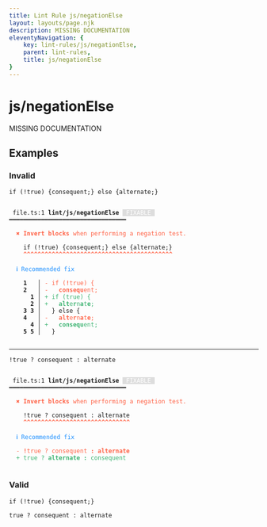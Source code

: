 ```yaml
---
title: Lint Rule js/negationElse
layout: layouts/page.njk
description: MISSING DOCUMENTATION
eleventyNavigation: {
	key: lint-rules/js/negationElse,
	parent: lint-rules,
	title: js/negationElse
}
---
```


# js/negationElse

MISSING DOCUMENTATION

<!-- EVERYTHING BELOW IS AUTOGENERATED. SEE SCRIPTS FOLDER FOR UPDATE SCRIPTS -->


## Examples
### Invalid
<pre class="language-text"><code class="language-text"><span class="token keyword">if</span> <span class="token punctuation">(</span><span class="token operator">!</span><span class="token boolean">true</span><span class="token punctuation">)</span> <span class="token punctuation">{</span><span class="token variable">consequent</span><span class="token punctuation">;</span><span class="token punctuation">}</span> <span class="token keyword">else</span> <span class="token punctuation">{</span><span class="token variable">alternate</span><span class="token punctuation">;</span><span class="token punctuation">}</span></code></pre>
<pre class="language-text"><code class="language-text">
 <span style="text-decoration-style: dotted;">file.ts:1</span> <strong>lint/js/negationElse</strong> <span style="color: white; background-color: #ddd;"> FIXABLE </span> ━━━━━━━━━━━━━━━━━━━━━━━━━━━━━━━━━

  <strong><span style="color: Tomato;">✖ </span></strong><span style="color: Tomato;"><strong>Invert blocks</strong></span><span style="color: Tomato;"> when performing a negation test.</span>

    <span class="token keyword">if</span> <span class="token punctuation">(</span><span class="token operator">!</span><span class="token boolean">true</span><span class="token punctuation">)</span> <span class="token punctuation">{</span><span class="token variable">consequent</span><span class="token punctuation">;</span><span class="token punctuation">}</span> <span class="token keyword">else</span> <span class="token punctuation">{</span><span class="token variable">alternate</span><span class="token punctuation">;</span><span class="token punctuation">}</span>
    <span style="color: Tomato;"><strong>^</strong></span><span style="color: Tomato;"><strong>^</strong></span><span style="color: Tomato;"><strong>^</strong></span><span style="color: Tomato;"><strong>^</strong></span><span style="color: Tomato;"><strong>^</strong></span><span style="color: Tomato;"><strong>^</strong></span><span style="color: Tomato;"><strong>^</strong></span><span style="color: Tomato;"><strong>^</strong></span><span style="color: Tomato;"><strong>^</strong></span><span style="color: Tomato;"><strong>^</strong></span><span style="color: Tomato;"><strong>^</strong></span><span style="color: Tomato;"><strong>^</strong></span><span style="color: Tomato;"><strong>^</strong></span><span style="color: Tomato;"><strong>^</strong></span><span style="color: Tomato;"><strong>^</strong></span><span style="color: Tomato;"><strong>^</strong></span><span style="color: Tomato;"><strong>^</strong></span><span style="color: Tomato;"><strong>^</strong></span><span style="color: Tomato;"><strong>^</strong></span><span style="color: Tomato;"><strong>^</strong></span><span style="color: Tomato;"><strong>^</strong></span><span style="color: Tomato;"><strong>^</strong></span><span style="color: Tomato;"><strong>^</strong></span><span style="color: Tomato;"><strong>^</strong></span><span style="color: Tomato;"><strong>^</strong></span><span style="color: Tomato;"><strong>^</strong></span><span style="color: Tomato;"><strong>^</strong></span><span style="color: Tomato;"><strong>^</strong></span><span style="color: Tomato;"><strong>^</strong></span><span style="color: Tomato;"><strong>^</strong></span><span style="color: Tomato;"><strong>^</strong></span><span style="color: Tomato;"><strong>^</strong></span><span style="color: Tomato;"><strong>^</strong></span><span style="color: Tomato;"><strong>^</strong></span><span style="color: Tomato;"><strong>^</strong></span><span style="color: Tomato;"><strong>^</strong></span><span style="color: Tomato;"><strong>^</strong></span><span style="color: Tomato;"><strong>^</strong></span><span style="color: Tomato;"><strong>^</strong></span><span style="color: Tomato;"><strong>^</strong></span><span style="color: Tomato;"><strong>^</strong></span><span style="color: Tomato;"><strong>^</strong></span>

  <strong><span style="color: DodgerBlue;">ℹ </span></strong><span style="color: DodgerBlue;">Recommended fix</span>

  <strong>  </strong><strong>1</strong><strong> </strong><strong> </strong><strong> │ </strong><span style="color: Tomato;">-</span> <span style="color: Tomato;">if (</span><span style="color: Tomato;"><strong>!</strong></span><span style="color: Tomato;">true) {</span>
  <strong>  </strong><strong>2</strong><strong> </strong><strong> </strong><strong> │ </strong><span style="color: Tomato;">-</span> <span style="color: Tomato;">  </span><span style="color: Tomato;"><strong>consequ</strong></span><span style="color: Tomato;">ent;</span>
  <strong>  </strong><strong> </strong><strong> </strong><strong>1</strong><strong> │ </strong><span style="color: MediumSeaGreen;">+</span> <span style="color: MediumSeaGreen;">if (true) {</span>
  <strong>  </strong><strong> </strong><strong> </strong><strong>2</strong><strong> │ </strong><span style="color: MediumSeaGreen;">+</span> <span style="color: MediumSeaGreen;">  </span><span style="color: MediumSeaGreen;"><strong>alt</strong></span><span style="color: MediumSeaGreen;">e</span><span style="color: MediumSeaGreen;"><strong>r</strong></span><span style="color: MediumSeaGreen;">n</span><span style="color: MediumSeaGreen;"><strong>a</strong></span><span style="color: MediumSeaGreen;">t</span><span style="color: MediumSeaGreen;"><strong>e</strong></span><span style="color: MediumSeaGreen;">;</span>
  <strong>  </strong><strong>3</strong><strong> </strong><strong>3</strong><strong> │ </strong>  } else {
  <strong>  </strong><strong>4</strong><strong> </strong><strong> </strong><strong> │ </strong><span style="color: Tomato;">-</span> <span style="color: Tomato;">  </span><span style="color: Tomato;"><strong>alt</strong></span><span style="color: Tomato;">e</span><span style="color: Tomato;"><strong>r</strong></span><span style="color: Tomato;">n</span><span style="color: Tomato;"><strong>a</strong></span><span style="color: Tomato;">t</span><span style="color: Tomato;"><strong>e</strong></span><span style="color: Tomato;">;</span>
  <strong>  </strong><strong> </strong><strong> </strong><strong>4</strong><strong> │ </strong><span style="color: MediumSeaGreen;">+</span> <span style="color: MediumSeaGreen;">  </span><span style="color: MediumSeaGreen;"><strong>consequ</strong></span><span style="color: MediumSeaGreen;">ent;</span>
  <strong>  </strong><strong>5</strong><strong> </strong><strong>5</strong><strong> │ </strong>  }

</code></pre>

---------------

<pre class="language-text"><code class="language-text"><span class="token operator">!</span><span class="token boolean">true</span> <span class="token punctuation">?</span> <span class="token variable">consequent</span> <span class="token punctuation">:</span> <span class="token variable">alternate</span></code></pre>
<pre class="language-text"><code class="language-text">
 <span style="text-decoration-style: dotted;">file.ts:1</span> <strong>lint/js/negationElse</strong> <span style="color: white; background-color: #ddd;"> FIXABLE </span> ━━━━━━━━━━━━━━━━━━━━━━━━━━━━━━━━━

  <strong><span style="color: Tomato;">✖ </span></strong><span style="color: Tomato;"><strong>Invert blocks</strong></span><span style="color: Tomato;"> when performing a negation test.</span>

    <span class="token operator">!</span><span class="token boolean">true</span> <span class="token punctuation">?</span> <span class="token variable">consequent</span> <span class="token punctuation">:</span> <span class="token variable">alternate</span>
    <span style="color: Tomato;"><strong>^</strong></span><span style="color: Tomato;"><strong>^</strong></span><span style="color: Tomato;"><strong>^</strong></span><span style="color: Tomato;"><strong>^</strong></span><span style="color: Tomato;"><strong>^</strong></span><span style="color: Tomato;"><strong>^</strong></span><span style="color: Tomato;"><strong>^</strong></span><span style="color: Tomato;"><strong>^</strong></span><span style="color: Tomato;"><strong>^</strong></span><span style="color: Tomato;"><strong>^</strong></span><span style="color: Tomato;"><strong>^</strong></span><span style="color: Tomato;"><strong>^</strong></span><span style="color: Tomato;"><strong>^</strong></span><span style="color: Tomato;"><strong>^</strong></span><span style="color: Tomato;"><strong>^</strong></span><span style="color: Tomato;"><strong>^</strong></span><span style="color: Tomato;"><strong>^</strong></span><span style="color: Tomato;"><strong>^</strong></span><span style="color: Tomato;"><strong>^</strong></span><span style="color: Tomato;"><strong>^</strong></span><span style="color: Tomato;"><strong>^</strong></span><span style="color: Tomato;"><strong>^</strong></span><span style="color: Tomato;"><strong>^</strong></span><span style="color: Tomato;"><strong>^</strong></span><span style="color: Tomato;"><strong>^</strong></span><span style="color: Tomato;"><strong>^</strong></span><span style="color: Tomato;"><strong>^</strong></span><span style="color: Tomato;"><strong>^</strong></span><span style="color: Tomato;"><strong>^</strong></span><span style="color: Tomato;"><strong>^</strong></span>

  <strong><span style="color: DodgerBlue;">ℹ </span></strong><span style="color: DodgerBlue;">Recommended fix</span>

  <span style="color: Tomato;">-</span> <span style="color: Tomato;"><strong>!</strong></span><span style="color: Tomato;">true ? consequent</span><span style="color: Tomato;"><strong> : alternate</strong></span>
  <span style="color: MediumSeaGreen;">+</span> <span style="color: MediumSeaGreen;">true ?</span><span style="color: MediumSeaGreen;"><strong> alternate :</strong></span><span style="color: MediumSeaGreen;"> consequent</span>

</code></pre>
### Valid
<pre class="language-text"><code class="language-text"><span class="token keyword">if</span> <span class="token punctuation">(</span><span class="token operator">!</span><span class="token boolean">true</span><span class="token punctuation">)</span> <span class="token punctuation">{</span><span class="token variable">consequent</span><span class="token punctuation">;</span><span class="token punctuation">}</span></code></pre>
<pre class="language-text"><code class="language-text"><span class="token boolean">true</span> <span class="token punctuation">?</span> <span class="token variable">consequent</span> <span class="token punctuation">:</span> <span class="token variable">alternate</span></code></pre>
